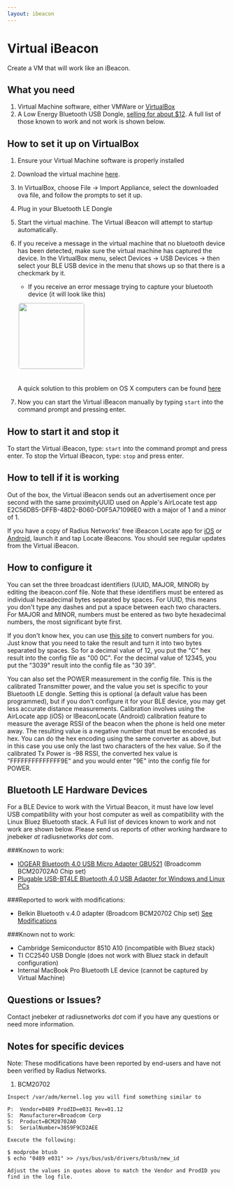 ```yaml
---
layout: ibeacon
---
```


# Virtual iBeacon

Create a VM that will work like an iBeacon.

## What you need

1. Virtual Machine software, either VMWare or [VirtualBox](https://www.virtualbox.org/wiki/Downloads)
2. A Low Energy Bluetooth USB Dongle, [selling for about $12](http://www.amazon.com/dp/B007GFX0PY/ref=pe_385040_30332190_pe_175190_21431760_M3T1_ST1_dp_1).  A full list of those known to work and not work is shown below.

## How to set it up on VirtualBox

1. Ensure your Virtual Machine software is properly installed
2. Download the virtual machine [here](https://s3.amazonaws.com/s3.messageradius.com/Public/Virtual_iBeacon.ova).
3. In VirtualBox, choose File -> Import Appliance, select the downloaded ova file, and follow the prompts to set it up.
4. Plug in your Bluetooth LE Dongle
5. Start the virtual machine.  The Virtual iBeacon will attempt to startup automatically.
6. If you receive a message in the virtual machine that no bluetooth device has been detected,  make sure the virtual machine has captured the device.  In the VirtualBox menu, select Devices -> USB Devices -> then select your BLE USB device in the menu that shows up so that there is a checkmark by it.
     *  If you receive an error message trying to capture your bluetooth device (it will look like this)

      <img style="height: 150px; margin: 10px 30px 20px 0; border: 2px solid #f5f5f5; border-radius: 7px;" src='http://i.imgur.com/qzMirYi.png'>

     A quick solution to this problem on OS X computers can be found [here](https://www.virtualbox.org/ticket/2372#comment:12)


7. Now you can start the Virtual iBeacon manually by typing `start` into the command prompt and pressing enter.



## How to start it and stop it

To start the Virtual iBeacon, type: `start` into the command prompt and press enter.
To stop the Virtual iBeacon, type: `stop` and press enter.

## How to tell if it is working

Out of the box, the Virtual iBeacon sends out an advertisement once per second with the same proximityUUID used on Apple's AirLocate test app E2C56DB5-DFFB-48D2-B060-D0F5A71096E0 with a major of 1 and a minor of 1.

If you have a copy of Radius Networks' free iBeacon Locate app for [iOS](https://itunes.apple.com/us/app/ibeacon-locate/id738709014) or [Android](https://play.google.com/store/apps/details?id=com.radiusnetworks.ibeaconlocate&hl=en), launch it and tap Locate iBeacons.  You should see regular updates from the Virtual iBeacon.
## How to configure it

You can set the three broadcast identifiers (UUID, MAJOR, MINOR) by editing the ibeacon.conf file.  Note that these identifiers must be entered as individual hexadecimal bytes separated by spaces.  For UUID, this means you don't type any dashes and put a space between each two characters.  For MAJOR and MINOR, numbers must be entered as two byte hexadecimal numbers, the most significant byte first.

If you don't know hex, you can use [this site](http://www.binaryhexconverter.com/decimal-to-hex-converter) to convert numbers for you.  Just know that you need to take the result and turn it into two bytes separated by spaces.  So for a decimal value of 12, you put the "C" hex result into the config file as "00 0C".  For the decimal value of 12345, you put the "3039" result into the config file as "30 39".

You can also set the POWER measurement in the config file.  This is the calibrated Transmitter power, and the value you set is specific to your Bluetooth LE dongle.  Setting this is optional (a default value has been programmed), but if you don't configure it for your BLE device, you may get less accurate distance measurements.  Calibration involves using the AirLocate app (iOS) or IBeaconLocate (Android) calibration feature to measure the average RSSI of the beacon when the phone is held one meter away.  The resulting value is a negative number that must be encoded as hex.  You can do the hex encoding using the same converter as above, but in this case you use only the last two characters of the hex value.  So if the calibrated Tx Power is -98 RSSI, the converted hex value is "FFFFFFFFFFFFFF9E" and you would enter "9E" into the config file for POWER.

## Bluetooth LE Hardware Devices

For a BLE Device to work with the Virtual Beacon, it must have low level USB compatibility with your host computer as well as compatibility with the Linux Bluez Bluetooth stack.  A Full list of devices known to work and not work are shown below.  Please send us reports of other working hardware to jnebeker _at_ radiusnetworks _dot_ com.

###Known to work:

* [IOGEAR Bluetooth 4.0 USB Micro Adapter GBU521](http://www.amazon.com/dp/B007GFX0PY/ref=pe_385040_30332190_pe_175190_21431760_M3T1_ST1_dp_1) (Broadcomm BCM20702A0 Chip set)
* [Plugable USB-BT4LE Bluetooth 4.0 USB Adapter for Windows and Linux PCs](http://plugable.com/products/usb-bt4le)

###Reported to work with modifications:
* Belkin Bluetooth v.4.0 adapter (Broadcom BCM20702 Chip set)  [See Modifications](#BCM20702)

###Known not to work:

* Cambridge Semiconductor 8510 A10 (incompatible with Bluez stack)
* TI CC2540 USB Dongle (does not work with Bluez stack in default configuration)
* Internal MacBook Pro Bluetooth LE device (cannot be captured by Virtual Machine)

## Questions or Issues?

Contact jnebeker _at_ radiusnetworks _dot_ com if you have any questions or need more information.


## Notes for specific devices

Note: These modifications have been reported by end-users and have not been verified by Radius Networks.

1. <a name='BCM20702'>BCM20702</a>

```
Inspect /var/adm/kernel.log you will find something similar to

P:  Vendor=0489 ProdID=e031 Rev=01.12
S:  Manufacturer=Broadcom Corp
S:  Product=BCM20702A0
S:  SerialNumber=3859F9CD2AEE

Execute the following:

$ modprobe btusb
$ echo "0489 e031" >> /sys/bus/usb/drivers/btusb/new_id

Adjust the values in quotes above to match the Vendor and ProdID you find in the log file.

```


